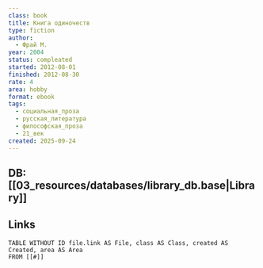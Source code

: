 ```yaml
---
class: book
title: Книга одиночеств
type: fiction
author:
  - Фрай М.
year: 2004
status: compleated
started: 2012-08-01
finished: 2012-08-30
rate: 4
area: hobby
format: ebook
tags:
  - социальная_проза
  - русская_литература
  - философская_проза
  - 21_век
created: 2025-09-24
---
```

## DB: [[03_resources/databases/library_db.base|Library]]

## Links

```dataview
TABLE WITHOUT ID file.link AS File, class AS Class, created AS Created, area AS Area
FROM [[#]]
````